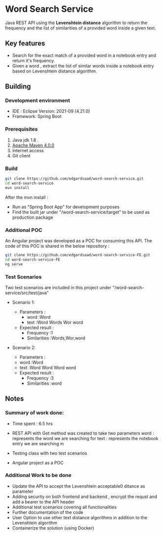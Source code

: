 # Word Search Service

Java REST API using the **Levenshtein distance** algorithm to return the frequency and the list of similarities of a provided word inside a given text.

## Key features

* Search for the exact match of a provided word in a notebook entry and return it's  frequency.
* Given a word , extract the list of similar words inside a notebook entry based on Levenshtein distance algorithm.


## Building

### Development environment

* IDE : Eclipse Version: 2021-09 (4.21.0)
* Framework: Spring Boot 

### Prerequisites

 1. Java jdk 1.8 .
 2. <a href="https://maven.apache.org/" target="_blank">Apache Maven 4.0.0</a>
 3. Internet access
 4. Git client

### Build

```sh
git clone https://github.com/edgardsaad/word-search-service.git
cd word-search-service
mvn install
```
After the mvn install :
- Run as "Spring Boot App" for development purposes
- Find the built jar under "/word-search-service/target" to be used as production package

### Additional POC

An Angular project was developed as a POC for consuming this API. 
The code of this POC is shared in the below repository :

```sh
git clone https://github.com/edgardsaad/word-search-service-FE.git
cd word-search-service-FE
ng serve
```

### Test Scenarios

Two test scenarios are included in this project under "/word-search-service/src/test/java"

* Scenario 1: 
  * Parameters :
    * word :Word
    * text :Word Words Wor word
  * Expected result : 
    * Frequency :1
    * Similarities :Words,Wor,word

* Scenario 2:
   * Parameters :
    * word :Word
    * text :Word Word Word word
  * Expected result : 
    * Frequency :3
    * Similarities :word


## Notes

### Summary of work done:

* Time spent : 6.5 hrs 
* REST API with Get method was created to take two parameters 
word : represents the word we are searching for
text : represents the notebook entry we are searching in
  
* Testing class with two test scenarios

* Angular project as a POC 

### Additional Work to be done

* Update the API to accept the Levenshtein acceptable0 ditance as parameter
* Adding security on both frontend and backend , encrypt the requst and add a bearer to the API header 
* Additional test scenarios covering all functionalities
* Further documentation of the code 
* User Option to use other text distance algorithms in addition to the Levenshtein algorithm
* Containerize the solution (using Docker)
